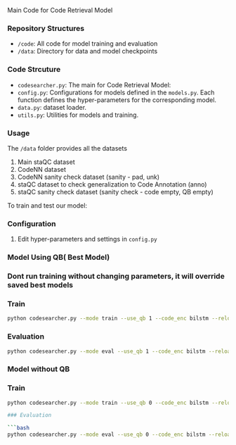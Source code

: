 Main Code for Code Retrieval Model

### Repository Structures

 - `/code`: All code for model training and evaluation
 - `/data`: Directory for data and model checkpoints
 
### Code Strcuture
 - `codesearcher.py`: The main for Code Retrieval Model: 
 - `config.py`: Configurations for models defined in the `models.py`. 
   Each function defines the hyper-parameters for the corresponding model.
 - `data.py`: dataset loader.
 - `utils.py`: Utilities for models and training. 
 
### Usage
  The `/data` folder provides all the datasets
  
  1) Main staQC dataset
  2) CodeNN dataset
  3) CodeNN sanity check dataset (sanity - pad, unk)
  4) staQC dataset to check generalization to Code Annotation (anno)
  5) staQC sanity check dataset (sanity check - code empty, QB empty)
  
  To train and test our model:
  ### Configuration
  1. Edit hyper-parameters and settings in `config.py`
  
 ### Model Using QB( Best Model)
 ### Dont run training without changing parameters, it will override saved best models
 
  ### Train
   ```bash
   python codesearcher.py --mode train --use_qb 1 --code_enc bilstm --reload -1 --dropout 0.35 --emb_size 200 --lstm_dims 400 --batch_size 1024
   ```
   
   ### Evaluation
   
   ```bash
   python codesearcher.py --mode eval --use_qb 1 --code_enc bilstm --reload 1 --dropout 0.35 --emb_size 200 --lstm_dims 400 --batch_size 1024
   ```
   
### Model without QB

  ### Train
  ```bash
  python codesearcher.py --mode train --use_qb 0 --code_enc bilstm --reload -1 --dropout 0.25 --emb_size 200 --lstm_dims 400 --batch_size 256

  ### Evaluation
  
  ```bash
  python codesearcher.py --mode eval --use_qb 0 --code_enc bilstm --reload 1 --dropout 0.25 --emb_size 200 --lstm_dims 400 --batch_size 256
  ```




